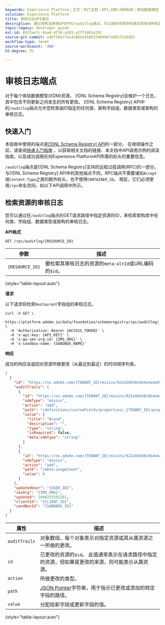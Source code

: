 ```yaml
---
keywords: Experience Platform；主页；热门主题；API;XDM;XDM系统；体验数据模型；体验数据模型；体验数据模型；数据模型；数据模型；审核；审核日志；更改日志；RPC;
solution: Experience Platform
title: 审核日志API端点
description: 通过架构注册表API中的/auditlog端点，可以按时间顺序检索对现有XDM资源所做更改的列表。
topic-legacy: developer guide
exl-id: 8d33ae7c-0aa4-4f38-a183-a2ff1801e291
source-git-commit: e4bf5bb77ac4186b24580329699d74d653310d93
workflow-type: tm+mt
source-wordcount: '406'
ht-degree: 3%

---
```


# 审核日志端点

对于每个体验数据模型(XDM)资源， [!DNL Schema Registry]会维护一个日志，其中包含不同更新之间发生的所有更改。 [!DNL Schema Registry] API中的`/auditlog`端点允许您检索由ID指定的任何类、架构字段组、数据类型或架构的审核日志。

## 快速入门

本指南中使用的端点是[[!DNL Schema Registry] API](https://www.adobe.io/apis/experienceplatform/home/api-reference.html#!acpdr/swagger-specs/schema-registry.yaml)的一部分。 在继续操作之前，请查阅[快速入门指南](./getting-started.md) ，以获取相关文档的链接、本文档中API调用示例的阅读指南，以及成功调用任何Experience PlatformAPI所需的标头的重要信息。

`/auditlog`端点是[!DNL Schema Registry]支持的远程过程调用(RPC)的一部分。 与[!DNL Schema Registry] API中的其他端点不同，RPC端点不需要诸如`Accept`或`Content-Type`之类的额外标头，也不使用`CONTAINER_ID`。 相反，它们必须使用`/rpc`命名空间，如以下API调用中所示。

## 检索资源的审核日志

您可以通过在`/auditlog`端点的GET请求路径中指定资源的ID，来检索架构库中任何类、字段组、数据类型或架构的审核日志。

**API格式**

```http
GET /rpc/auditlog/{RESOURCE_ID}
```

| 参数 | 描述 |
| --- | --- |
| `{RESOURCE_ID}` | 要检索其审核日志的资源的`meta:altId`或URL编码的`$id`。 |

{style=&quot;table-layout:auto&quot;}

**请求**

以下请求将检索`Restaurant`字段组的审核日志。

```shell
curl -X GET \
  https://platform.adobe.io/data/foundation/schemaregistry/rpc/auditlog/_{TENANT_ID}.mixins.922a56b58c6b4e4aeb49e577ec82752106ffe8971b23b4d9 \
  -H 'Authorization: Bearer {ACCESS_TOKEN}' \
  -H 'x-api-key: {API_KEY}' \
  -H 'x-gw-ims-org-id: {IMS_ORG}' \
  -H 'x-sandbox-name: {SANDBOX_NAME}'
```

**响应**

成功的响应会返回对资源所做更改（从最近到最近）的时间顺序列表。

```json
[
  {
    "id": "https://ns.adobe.com/{TENANT_ID}/mixins/922a56b58c6b4e4aeb49e577ec82752106ffe8971b23b4d9",
    "auditTrails": [
      {
        "id": "https://ns.adobe.com/{TENANT_ID}/mixins/922a56b58c6b4e4aeb49e577ec82752106ffe8971b23b4d9",
        "xdmType": "mixins",
        "action": "add",
        "path": "/definitions/customFields/properties/_{TENANT_ID}/properties/brand",
        "value": {
          "title": "Brand",
          "description": "",
          "type": "string",
          "isRequired": false,
          "meta:xdmType": "string"
        }
      },
      {
        "id": "https://ns.adobe.com/{TENANT_ID}/mixins/922a56b58c6b4e4aeb49e577ec82752106ffe8971b23b4d9",
        "xdmType": "mixins",
        "action": "add",
        "path": "/meta:usageCount",
        "value": 0
      }
    ],
    "updatedUser": "{USER_ID}",
    "imsOrg": "{IMS_ORG}",
    "updated": 1606255582281,
    "clientId": "{CLIENT_ID}",
    "sandBoxId": "{SANDBOX_ID}"
  }
]
```

| 属性 | 描述 |
| --- | --- |
| `auditTrails` | 对象数组，每个对象表示对指定资源或其从属资源之一所做的更改。 |
| `id` | 已更改的资源的`$id`。 此值通常表示在请求路径中指定的资源，但如果是更改的来源，则可能表示从属资源。 |
| `action` | 所做更改的类型。 |
| `path` | [JSON Pointer](../../landing/api-fundamentals.md#json-pointer)字符串，用于指示已更改或添加的特定字段的路径。 |
| `value` | 分配给新字段或更新字段的值。 |

{style=&quot;table-layout:auto&quot;}

